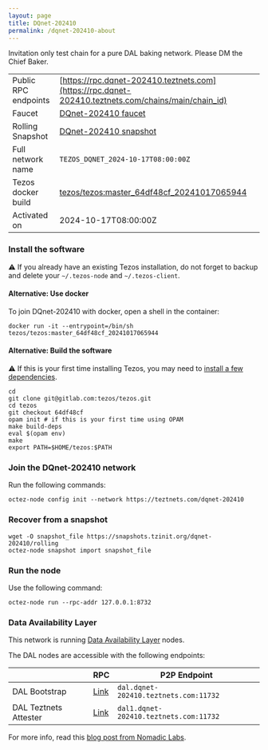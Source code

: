 ```yaml
---
layout: page
title: DQnet-202410
permalink: /dqnet-202410-about
---
```


Invitation only test chain for a pure DAL baking network. Please DM the Chief Baker.

| | |
|-------|---------------------|
| Public RPC endpoints | [https://rpc.dqnet-202410.teztnets.com](https://rpc.dqnet-202410.teztnets.com/chains/main/chain_id)<br/> |
| Faucet | [DQnet-202410 faucet](https://faucet.dqnet-202410.teztnets.com) |
| Rolling Snapshot | [DQnet-202410 snapshot](https://snapshots.tzinit.org/dqnet-202410/rolling) |
| Full network name | `TEZOS_DQNET_2024-10-17T08:00:00Z` |
| Tezos docker build | [tezos/tezos:master_64df48cf_20241017065944](https://hub.docker.com/r/tezos/tezos/tags?page=1&ordering=last_updated&name=master_64df48cf_20241017065944) |
| Activated on | 2024-10-17T08:00:00Z |





### Install the software

⚠️  If you already have an existing Tezos installation, do not forget to backup and delete your `~/.tezos-node` and `~/.tezos-client`.



#### Alternative: Use docker

To join DQnet-202410 with docker, open a shell in the container:

```
docker run -it --entrypoint=/bin/sh tezos/tezos:master_64df48cf_20241017065944
```


#### Alternative: Build the software

⚠️  If this is your first time installing Tezos, you may need to [install a few dependencies](https://tezos.gitlab.io/introduction/howtoget.html#setting-up-the-development-environment-from-scratch).

```
cd
git clone git@gitlab.com:tezos/tezos.git
cd tezos
git checkout 64df48cf
opam init # if this is your first time using OPAM
make build-deps
eval $(opam env)
make
export PATH=$HOME/tezos:$PATH
```

### Join the DQnet-202410 network

Run the following commands:

```
octez-node config init --network https://teztnets.com/dqnet-202410

```


### Recover from a snapshot

```
wget -O snapshot_file https://snapshots.tzinit.org/dqnet-202410/rolling
octez-node snapshot import snapshot_file
```


### Run the node

Use the following command:

```
octez-node run --rpc-addr 127.0.0.1:8732
```




### Data Availability Layer

This network is running [Data Availability Layer](https://tezos.gitlab.io/shell/dal.html) nodes.


The DAL nodes are accessible with the following endpoints:

| | RPC | P2P Endpoint |
|------------|---------|--------------|
| DAL Bootstrap | [Link](https://dal-bootstrap-rpc.dqnet-202410.teztnets.com/p2p/gossipsub/scores) | `dal.dqnet-202410.teztnets.com:11732` |
| DAL Teztnets Attester | [Link](https://dal-attester-rpc.dqnet-202410.teztnets.com/p2p/gossipsub/scores) | `dal1.dqnet-202410.teztnets.com:11732` |


For more info, read this [blog post from Nomadic Labs](https://research-development.nomadic-labs.com/data-availability-layer-tezos.html).



